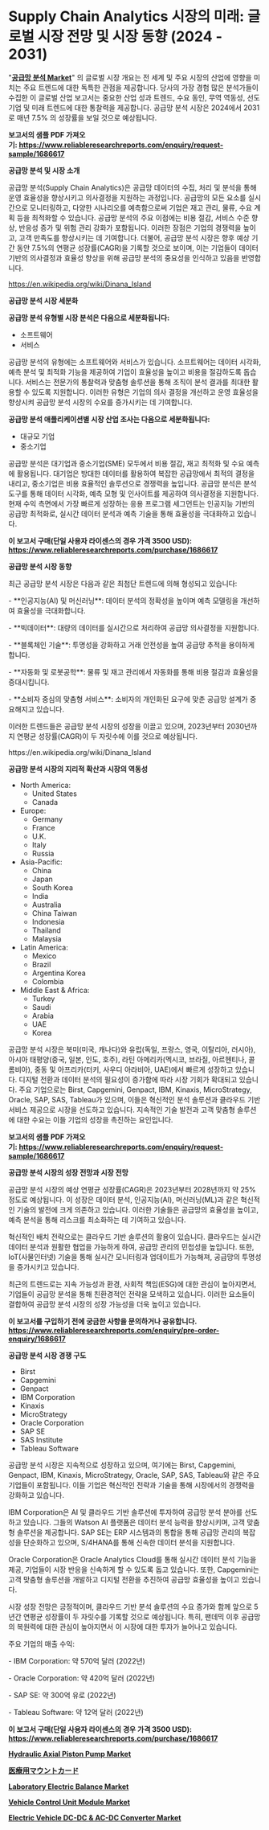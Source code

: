 <p><h1>Supply Chain Analytics 시장의 미래: 글로벌 시장 전망 및 시장 동향 (2024 - 2031)</h1></p><p>"<strong><a href="https://www.reliableresearchreports.com/supply-chain-analytics-r1686617">공급망 분석 Market</a></strong>" 의 글로벌 시장 개요는 전 세계 및 주요 시장의 산업에 영향을 미치는 주요 트렌드에 대한 독특한 관점을 제공합니다. 당사의 가장 경험 많은 분석가들이 수집한 이 글로벌 산업 보고서는 중요한 산업 성과 트렌드, 수요 동인, 무역 역동성, 선도 기업 및 미래 트렌드에 대한 통찰력을 제공합니다. 공급망 분석 시장은 2024에서 2031로 매년 7.5% 의 성장률을 보일 것으로 예상됩니다.</p>
<p><strong>보고서의 샘플 PDF 가져오기:&nbsp;<a href="https://www.reliableresearchreports.com/enquiry/request-sample/1686617">https://www.reliableresearchreports.com/enquiry/request-sample/1686617</a></strong></p>
<p><strong>공급망 분석 및 시장 소개</strong></p>
<p><p>공급망 분석(Supply Chain Analytics)은 공급망 데이터의 수집, 처리 및 분석을 통해 운영 효율성을 향상시키고 의사결정을 지원하는 과정입니다. 공급망의 모든 요소를 실시간으로 모니터링하고, 다양한 시나리오를 예측함으로써 기업은 재고 관리, 물류, 수요 계획 등을 최적화할 수 있습니다. 공급망 분석의 주요 이점에는 비용 절감, 서비스 수준 향상, 반응성 증가 및 위험 관리 강화가 포함됩니다. 이러한 장점은 기업의 경쟁력을 높이고, 고객 만족도를 향상시키는 데 기여합니다. 더불어, 공급망 분석 시장은 향후 예상 기간 동안 7.5%의 연평균 성장률(CAGR)을 기록할 것으로 보이며, 이는 기업들이 데이터 기반의 의사결정과 효율성 향상을 위해 공급망 분석의 중요성을 인식하고 있음을 반영합니다.</p></p>
<p><a href="https://en.wikipedia.org/wiki/Dinana_Island">https://en.wikipedia.org/wiki/Dinana_Island</a></p>
<p><strong>공급망 분석 시장 세분화</strong></p>
<p><strong>공급망 분석 유형별 시장 분석은 다음으로 세분화됩니다:</strong></p>
<p><ul><li>소프트웨어</li><li>서비스</li></ul></p>
<p><p>공급망 분석의 유형에는 소프트웨어와 서비스가 있습니다. 소프트웨어는 데이터 시각화, 예측 분석 및 최적화 기능을 제공하여 기업이 효율성을 높이고 비용을 절감하도록 돕습니다. 서비스는 전문가의 통찰력과 맞춤형 솔루션을 통해 조직이 분석 결과를 최대한 활용할 수 있도록 지원합니다. 이러한 유형은 기업의 의사 결정을 개선하고 운영 효율성을 향상시켜 공급망 분석 시장의 수요를 증가시키는 데 기여합니다.</p></p>
<p><strong>공급망 분석 애플리케이션별 시장 산업 조사는 다음으로 세분화됩니다:</strong></p>
<p><ul><li>대규모 기업</li><li>중소기업</li></ul></p>
<p><p>공급망 분석은 대기업과 중소기업(SME) 모두에서 비용 절감, 재고 최적화 및 수요 예측에 활용됩니다. 대기업은 방대한 데이터를 활용하여 복잡한 공급망에서 최적의 결정을 내리고, 중소기업은 비용 효율적인 솔루션으로 경쟁력을 높입니다. 공급망 분석은 분석 도구를 통해 데이터 시각화, 예측 모형 및 인사이트를 제공하여 의사결정을 지원합니다. 현재 수익 측면에서 가장 빠르게 성장하는 응용 프로그램 세그먼트는 인공지능 기반의 공급망 최적화로, 실시간 데이터 분석과 예측 기술을 통해 효율성을 극대화하고 있습니다.</p></p>
<p><strong>이 보고서 구매(단일 사용자 라이센스의 경우 가격 3500 USD): <a href="https://www.reliableresearchreports.com/purchase/1686617">https://www.reliableresearchreports.com/purchase/1686617</a></strong></p>
<p><strong>공급망 분석 시장 동향</strong></p>
<p><p>최근 공급망 분석 시장은 다음과 같은 최첨단 트렌드에 의해 형성되고 있습니다:</p><p>- **인공지능(AI) 및 머신러닝**: 데이터 분석의 정확성을 높이며 예측 모델링을 개선하여 효율성을 극대화합니다.</p><p>- **빅데이터**: 대량의 데이터를 실시간으로 처리하여 공급망 의사결정을 지원합니다.</p><p>- **블록체인 기술**: 투명성을 강화하고 거래 안전성을 높여 공급망 추적을 용이하게 합니다.</p><p>- **자동화 및 로봇공학**: 물류 및 재고 관리에서 자동화를 통해 비용 절감과 효율성을 증대시킵니다.</p><p>- **소비자 중심의 맞춤형 서비스**: 소비자의 개인화된 요구에 맞춘 공급망 설계가 중요해지고 있습니다.</p><p>  </p><p>이러한 트렌드들은 공급망 분석 시장의 성장을 이끌고 있으며, 2023년부터 2030년까지 연평균 성장률(CAGR)이 두 자릿수에 이를 것으로 예상됩니다.</p></p>
<p>https://en.wikipedia.org/wiki/Dinana_Island</p>
<p><strong>공급망 분석 시장의 지리적 확산과 시장의 역동성</strong></p>
<p><ul>
    <li>
        North America:
        <ul>
            <li>United States</li>
            <li>Canada</li>
        </ul>
    </li>
    <li>
        Europe:
        <ul>
            <li>Germany</li>
            <li>France</li>
            <li>U.K.</li>
            <li>Italy</li>
            <li>Russia</li>
        </ul>
    </li>
    <li>
        Asia-Pacific:
        <ul>
            <li>China</li>
            <li>Japan</li>
            <li>South Korea</li>
            <li>India</li>
            <li>Australia</li>
            <li>China Taiwan</li>
            <li>Indonesia</li>
            <li>Thailand</li>
            <li>Malaysia</li>
        </ul>
    </li>
    <li>
        Latin America:
        <ul>
            <li>Mexico</li>
            <li>Brazil</li>
            <li>Argentina Korea</li>
            <li>Colombia</li>
        </ul>
    </li>
    <li>
        Middle East & Africa:
        <ul>
            <li>Turkey</li>
            <li>Saudi</li>
            <li>Arabia</li>
            <li>UAE</li>
            <li>Korea</li>
        </ul>
    </li>
    </ul></p>
<p><p>공급망 분석 시장은 북미(미국, 캐나다)와 유럽(독일, 프랑스, 영국, 이탈리아, 러시아), 아시아 태평양(중국, 일본, 인도, 호주), 라틴 아메리카(멕시코, 브라질, 아르헨티나, 콜롬비아), 중동 및 아프리카(터키, 사우디 아라비아, UAE)에서 빠르게 성장하고 있습니다. 디지털 전환과 데이터 분석의 필요성이 증가함에 따라 시장 기회가 확대되고 있습니다. 주요 기업으로는 Birst, Capgemini, Genpact, IBM, Kinaxis, MicroStrategy, Oracle, SAP, SAS, Tableau가 있으며, 이들은 혁신적인 분석 솔루션과 클라우드 기반 서비스 제공으로 시장을 선도하고 있습니다. 지속적인 기술 발전과 고객 맞춤형 솔루션에 대한 수요는 이들 기업의 성장을 촉진하는 요인입니다.</p></p>
<p><strong>보고서의 샘플 PDF 가져오기:&nbsp;<a href="https://www.reliableresearchreports.com/enquiry/request-sample/1686617">https://www.reliableresearchreports.com/enquiry/request-sample/1686617</a></strong></p>
<p><strong>공급망 분석 시장의 성장 전망과 시장 전망</strong></p>
<p><p>공급망 분석 시장의 예상 연평균 성장률(CAGR)은 2023년부터 2028년까지 약 25% 정도로 예상됩니다. 이 성장은 데이터 분석, 인공지능(AI), 머신러닝(ML)과 같은 혁신적인 기술의 발전에 크게 의존하고 있습니다. 이러한 기술들은 공급망의 효율성을 높이고, 예측 분석을 통해 리스크를 최소화하는 데 기여하고 있습니다.</p><p>혁신적인 배치 전략으로는 클라우드 기반 솔루션의 활용이 있습니다. 클라우드는 실시간 데이터 분석과 원활한 협업을 가능하게 하여, 공급망 관리의 민첩성을 높입니다. 또한, IoT(사물인터넷) 기술을 통해 실시간 모니터링과 업데이트가 가능해져, 공급망의 투명성을 증가시키고 있습니다.</p><p>최근의 트렌드로는 지속 가능성과 환경, 사회적 책임(ESG)에 대한 관심이 높아지면서, 기업들이 공급망 분석을 통해 친환경적인 전략을 모색하고 있습니다. 이러한 요소들이 결합하여 공급망 분석 시장의 성장 가능성을 더욱 높이고 있습니다.</p></p>
<p><strong>이 보고서를 구입하기 전에 궁금한 사항을 문의하거나 공유합니다. <a href="https://www.reliableresearchreports.com/enquiry/pre-order-enquiry/1686617">https://www.reliableresearchreports.com/enquiry/pre-order-enquiry/1686617</a></strong></p>
<p><strong>공급망 분석 시장 경쟁 구도</strong></p>
<p><ul><li>Birst</li><li>Capgemini</li><li>Genpact</li><li>IBM Corporation</li><li>Kinaxis</li><li>MicroStrategy</li><li>Oracle Corporation</li><li>SAP SE</li><li>SAS Institute</li><li>Tableau Software</li></ul></p>
<p><p>공급망 분석 시장은 지속적으로 성장하고 있으며, 여기에는 Birst, Capgemini, Genpact, IBM, Kinaxis, MicroStrategy, Oracle, SAP, SAS, Tableau와 같은 주요 기업들이 포함됩니다. 이들 기업은 혁신적인 전략과 기술을 통해 시장에서의 경쟁력을 강화하고 있습니다.</p><p>IBM Corporation은 AI 및 클라우드 기반 솔루션에 투자하여 공급망 분석 분야를 선도하고 있습니다. 그들의 Watson AI 플랫폼은 데이터 분석 능력을 향상시키며, 고객 맞춤형 솔루션을 제공합니다. SAP SE는 ERP 시스템과의 통합을 통해 공급망 관리의 복잡성을 단순화하고 있으며, S/4HANA를 통해 신속한 데이터 분석을 지원합니다. </p><p>Oracle Corporation은 Oracle Analytics Cloud를 통해 실시간 데이터 분석 기능을 제공, 기업들이 시장 반응을 신속하게 할 수 있도록 돕고 있습니다. 또한, Capgemini는 고객 맞춤형 솔루션을 개발하고 디지털 전환을 추진하여 공급망 효율성을 높이고 있습니다.</p><p>시장 성장 전망은 긍정적이며, 클라우드 기반 분석 솔루션의 수요 증가와 함께 앞으로 5년간 연평균 성장률이 두 자릿수를 기록할 것으로 예상됩니다. 특히, 팬데믹 이후 공급망의 복원력에 대한 관심이 높아지면서 이 시장에 대한 투자가 늘어나고 있습니다.</p><p>주요 기업의 매출 수익:</p><p>- IBM Corporation: 약 570억 달러 (2022년)</p><p>- Oracle Corporation: 약 420억 달러 (2022년)</p><p>- SAP SE: 약 300억 유로 (2022년)</p><p>- Tableau Software: 약 12억 달러 (2022년)</p></p>
<p><strong>이 보고서 구매(단일 사용자 라이센스의 경우 가격 3500 USD): <a href="https://www.reliableresearchreports.com/purchase/1686617">https://www.reliableresearchreports.com/purchase/1686617</a></strong></p>
<p><strong><p><a href="https://medium.com/@timgant43/hydraulic-axial-piston-pump-market-outlook-and-forecast-from-2024-to-2031-192270b797e5">Hydraulic Axial Piston Pump Market</a></p><p><a href="https://medium.com/@jasminebabez/medical-mounting-cards-market-%E3%81%AE%E3%82%B0%E3%83%AD%E3%83%BC%E3%83%90%E3%83%AB%E5%B8%82%E5%A0%B4%E6%A6%82%E8%A6%81%E3%81%AF-%E4%B8%96%E7%95%8C%E3%81%8A%E3%82%88%E3%81%B3%E4%B8%BB%E8%A6%81%E5%B8%82%E5%A0%B4%E3%81%AB%E3%81%8A%E3%81%91%E3%82%8B%E6%A5%AD%E7%95%8C%E3%81%AB%E5%BD%B1%E9%9F%BF%E3%82%92%E4%B8%8E%E3%81%88%E3%82%8B%E4%B8%BB%E8%A6%81%E3%81%AA%E3%83%88%E3%83%AC%E3%83%B3%E3%83%89%E3%81%AB%E3%81%A4%E3%81%84%E3%81%A6-%E7%8B%AC%E8%87%AA%E3%81%AE%E8%A6%96%E7%82%B9%E3%82%92%E6%8F%90%E4%BE%9B%E3%81%97%E3%81%BE%E3%81%99-768a2d485344">医療用マウントカード</a></p><p><a href="https://github.com/WillowBruen/Market-Research-Report-List-1/blob/main/laboratory-electric-balance-market.md">Laboratory Electric Balance Market</a></p><p><a href="https://issuu.com/reportprime-2/docs/vehicle-control-unit-module-market-_e8b43c6363488c">Vehicle Control Unit Module Market</a></p><p><a href="https://issuu.com/reportprime-2/docs/electric-vehicle-dc-dc-ac-dc-conver_ae7e8bc338f8b8">Electric Vehicle DC-DC & AC-DC Converter Market</a></p></strong></p>
<p></p>